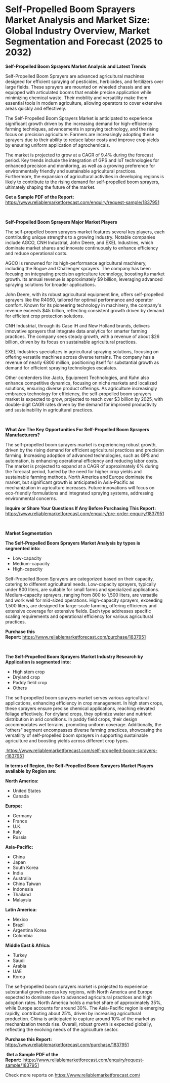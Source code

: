<p><h1>Self-Propelled Boom Sprayers Market Analysis and Market Size: Global Industry Overview, Market Segmentation and Forecast (2025 to 2032)</h1></p><p><strong>Self-Propelled Boom Sprayers Market Analysis and Latest Trends</strong></p>
<p><p>Self-Propelled Boom Sprayers are advanced agricultural machines designed for efficient spraying of pesticides, herbicides, and fertilizers over large fields. These sprayers are mounted on wheeled chassis and are equipped with articulated booms that enable precise application while minimizing chemical waste. Their mobility and versatility make them essential tools in modern agriculture, allowing operators to cover extensive areas quickly and effectively.</p><p>The Self-Propelled Boom Sprayers Market is anticipated to experience significant growth driven by the increasing demand for high-efficiency farming techniques, advancements in spraying technology, and the rising focus on precision agriculture. Farmers are increasingly adopting these sprayers due to their ability to reduce labor costs and improve crop yields by ensuring uniform application of agrochemicals.</p><p>The market is projected to grow at a CAGR of 9.4% during the forecast period. Key trends include the integration of GPS and IoT technologies for enhanced precision and monitoring, as well as a growing preference for environmentally friendly and sustainable agricultural practices. Furthermore, the expansion of agricultural activities in developing regions is likely to contribute to the rising demand for self-propelled boom sprayers, ultimately shaping the future of the market.</p></p>
<p><strong>Get a Sample PDF of the Report:&nbsp;</strong> <a href="https://www.reliablemarketforecast.com/enquiry/request-sample/1837951?utm_campaign=2395&utm_medium=2&utm_source=Github&utm_content=ia&utm_term=28022025&utm_id=self-propelled-boom-sprayers">https://www.reliablemarketforecast.com/enquiry/request-sample/1837951</a></p>
<p>&nbsp;</p>
<p><strong>Self-Propelled Boom Sprayers Major Market Players</strong></p>
<p><p>The self-propelled boom sprayers market features several key players, each contributing unique strengths to a growing industry. Notable companies include AGCO, CNH Industrial, John Deere, and EXEL Industries, which dominate market shares and innovate continuously to enhance efficiency and reduce operational costs.</p><p>AGCO is renowned for its high-performance agricultural machinery, including the Rogue and Challenger sprayers. The company has been focusing on integrating precision agriculture technology, boosting its market growth. Its annual revenue is approximately $9 billion, leveraging advanced spraying solutions for broader applications.</p><p>John Deere, with its robust agricultural equipment line, offers self-propelled sprayers like the R4060, tailored for optimal performance and operator comfort. Known for its pioneering technology in machinery, the company's revenue exceeds $45 billion, reflecting consistent growth driven by demand for efficient crop protection solutions.</p><p>CNH Industrial, through its Case IH and New Holland brands, delivers innovative sprayers that integrate data analytics for smarter farming practices. The company sees steady growth, with a revenue of about $26 billion, driven by its focus on sustainable agricultural practices.</p><p>EXEL Industries specializes in agricultural spraying solutions, focusing on offering versatile machines across diverse terrains. The company has a revenue of nearly €800 million, positioning itself for substantial growth as demand for efficient spraying technologies escalates.</p><p>Other contenders like Jacto, Equipment Technologies, and Kuhn also enhance competitive dynamics, focusing on niche markets and localized solutions, ensuring diverse product offerings. As agriculture increasingly embraces technology for efficiency, the self-propelled boom sprayers market is expected to grow, projected to reach over $3 billion by 2025, with double-digit CAGR rates driven by the demand for improved productivity and sustainability in agricultural practices.</p></p>
<p>&nbsp;</p>
<p><strong>What Are The Key Opportunities For Self-Propelled Boom Sprayers Manufacturers?</strong></p>
<p><p>The self-propelled boom sprayers market is experiencing robust growth, driven by the rising demand for efficient agricultural practices and precision farming. Increasing adoption of advanced technologies, such as GPS and automation, is enhancing operational efficiency and reducing labor costs. The market is projected to expand at a CAGR of approximately 6% during the forecast period, fueled by the need for higher crop yields and sustainable farming methods. North America and Europe dominate the market, but significant growth is anticipated in Asia-Pacific as mechanization in agriculture increases. Future innovations will focus on eco-friendly formulations and integrated spraying systems, addressing environmental concerns.</p></p>
<p><strong>Inquire or Share Your Questions If Any Before Purchasing This Report:</strong> <a href="https://www.reliablemarketforecast.com/enquiry/pre-order-enquiry/1837951?utm_campaign=2395&utm_medium=2&utm_source=Github&utm_content=ia&utm_term=28022025&utm_id=self-propelled-boom-sprayers">https://www.reliablemarketforecast.com/enquiry/pre-order-enquiry/1837951</a></p>
<p>&nbsp;</p>
<p><strong>Market Segmentation</strong></p>
<p><strong>The Self-Propelled Boom Sprayers Market Analysis by types is segmented into:</strong></p>
<p><ul><li>Low-capacity</li><li>Medium-capacity</li><li>High-capacity</li></ul></p>
<p><p>Self-Propelled Boom Sprayers are categorized based on their capacity, catering to different agricultural needs. Low-capacity sprayers, typically under 800 liters, are suitable for small farms and specialized applications. Medium-capacity sprayers, ranging from 800 to 1,500 liters, are versatile and work well for mid-sized operations. High-capacity sprayers, exceeding 1,500 liters, are designed for large-scale farming, offering efficiency and extensive coverage for extensive fields. Each type addresses specific scaling requirements and operational efficiency for various agricultural practices.</p></p>
<p><strong>Purchase this Report:&nbsp;</strong><a href="https://www.reliablemarketforecast.com/purchase/1837951?utm_campaign=2395&utm_medium=2&utm_source=Github&utm_content=ia&utm_term=28022025&utm_id=self-propelled-boom-sprayers">https://www.reliablemarketforecast.com/purchase/1837951</a></p>
<p>&nbsp;</p>
<p><strong>The Self-Propelled Boom Sprayers Market Industry Research by Application is segmented into:</strong></p>
<p><ul><li>High stem crop</li><li>Dryland crop</li><li>Paddy field crop</li><li>Others</li></ul></p>
<p><p>The self-propelled boom sprayers market serves various agricultural applications, enhancing efficiency in crop management. In high stem crops, these sprayers ensure precise chemical applications, reaching elevated foliage effectively. For dryland crops, they optimize water and nutrient distribution in arid conditions. In paddy field crops, their design accommodates wet terrains, promoting uniform coverage. Additionally, the "others" segment encompasses diverse farming practices, showcasing the versatility of self-propelled boom sprayers in supporting sustainable agriculture and boosting yields across different crop types.</p></p>
<p><a href="https://www.reliablemarketforecast.com/self-propelled-boom-sprayers-r1837951?utm_campaign=2395&utm_medium=2&utm_source=Github&utm_content=ia&utm_term=28022025&utm_id=self-propelled-boom-sprayers">&nbsp;https://www.reliablemarketforecast.com/self-propelled-boom-sprayers-r1837951</a></p>
<p><strong>In terms of Region, the Self-Propelled Boom Sprayers Market Players available by Region are:</strong></p>
<p>
    <p> <strong> North America: </strong>
        <ul>
            <li>United States</li>
            <li>Canada</li>
        </ul>
        </p> 
    <p> <strong> Europe: </strong>
        <ul>
            <li>Germany</li>
            <li>France</li>
            <li>U.K.</li>
            <li>Italy</li>
            <li>Russia</li>
        </ul>
        </p> 
    <p> <strong> Asia-Pacific: </strong>
        <ul>
            <li>China</li>
            <li>Japan</li>
            <li>South Korea</li>
            <li>India</li>
            <li>Australia</li>
            <li>China Taiwan</li>
            <li>Indonesia</li>
            <li>Thailand</li>
            <li>Malaysia</li>
        </ul>
        </p> 
    <p> <strong> Latin America: </strong>
        <ul>
            <li>Mexico</li>
            <li>Brazil</li>
            <li>Argentina Korea</li>
            <li>Colombia</li>
        </ul>
        </p> 
    <p> <strong> Middle East & Africa: </strong>
        <ul>
            <li>Turkey</li>
            <li>Saudi</li>
            <li>Arabia</li>
            <li>UAE</li>
            <li>Korea</li>
        </ul>
    </p>
    </p>
<p><p>The self-propelled boom sprayers market is projected to experience substantial growth across key regions, with North America and Europe expected to dominate due to advanced agricultural practices and high adoption rates. North America holds a market share of approximately 35%, while Europe accounts for around 30%. The Asia-Pacific region is emerging rapidly, contributing about 25%, driven by increasing agricultural production. China is anticipated to capture around 10% of the market as mechanization trends rise. Overall, robust growth is expected globally, reflecting the evolving needs of the agriculture sector.</p></p>
<p><strong>Purchase this Report: </strong><a href="https://www.reliablemarketforecast.com/purchase/1837951?utm_campaign=2395&utm_medium=2&utm_source=Github&utm_content=ia&utm_term=28022025&utm_id=self-propelled-boom-sprayers">https://www.reliablemarketforecast.com/purchase/1837951</a></p>
<p>&nbsp;<strong>Get a Sample PDF of the Report:&nbsp;&nbsp;</strong><a href="https://www.reliablemarketforecast.com/enquiry/request-sample/1837951?utm_campaign=2395&utm_medium=2&utm_source=Github&utm_content=ia&utm_term=28022025&utm_id=self-propelled-boom-sprayers">https://www.reliablemarketforecast.com/enquiry/request-sample/1837951</a></p>
<p><strong></strong></p>
<p>Check more reports on <a href="https://www.reliablemarketforecast.com/?utm_campaign=2395&utm_medium=2&utm_source=Github&utm_content=ia&utm_term=28022025&utm_id=self-propelled-boom-sprayers">https://www.reliablemarketforecast.com/</a></p>